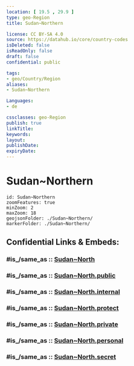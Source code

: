```yaml
---
location: [ 19.5 , 29.9 ] 
type: geo-Region
title: Sudan~Northern

license: CC BY-SA 4.0
source: https://datahub.io/core/country-codes
isDeleted: false
isReadOnly: false
draft: false
confidential: public

tags:
- geo/Country/Region
aliases:
- Sudan~Northern

Languages:
- de

cssclasses: geo-Region
publish: true
linkTitle: 
keywords: 
layout: 
publishDate: 
expiryDate: 
---
```


# Sudan~Northern

```leaflet
id: Sudan~Northern
zoomFeatures: true 
minZoom: 2 
maxZoom: 18
geojsonFolder: ./Sudan~Northern/
markerFolder: ./Sudan~Northern/
```


## Confidential Links & Embeds: 

### #is_/same_as :: [Sudan~North](/_Standards/Earth/Continent/Africa/Africa~East/Sudan~North/States~Sudan~North/Sudan~North.md) 

### #is_/same_as :: [Sudan~North.public](/_public/Earth/Continent/Africa/Africa~East/Sudan~North/States~Sudan~North/Sudan~North.public.md) 

### #is_/same_as :: [Sudan~North.internal](/_internal/Earth/Continent/Africa/Africa~East/Sudan~North/States~Sudan~North/Sudan~North.internal.md) 

### #is_/same_as :: [Sudan~North.protect](/_protect/Earth/Continent/Africa/Africa~East/Sudan~North/States~Sudan~North/Sudan~North.protect.md) 

### #is_/same_as :: [Sudan~North.private](/_private/Earth/Continent/Africa/Africa~East/Sudan~North/States~Sudan~North/Sudan~North.private.md) 

### #is_/same_as :: [Sudan~North.personal](/_personal/Earth/Continent/Africa/Africa~East/Sudan~North/States~Sudan~North/Sudan~North.personal.md) 

### #is_/same_as :: [Sudan~North.secret](/_secret/Earth/Continent/Africa/Africa~East/Sudan~North/States~Sudan~North/Sudan~North.secret.md)

